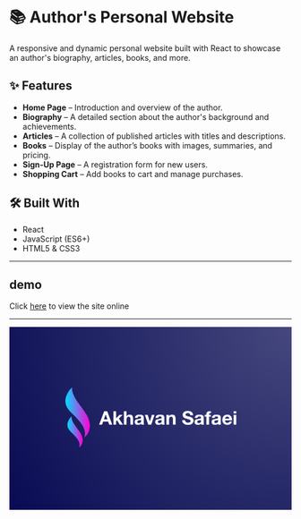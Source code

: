 # 📚 Author's Personal Website

A responsive and dynamic personal website built with React to showcase an author's biography, articles, books, and more.

## ✨ Features

- **Home Page** – Introduction and overview of the author.
- **Biography** – A detailed section about the author's background and achievements.
- **Articles** – A collection of published articles with titles and descriptions.
- **Books** – Display of the author’s books with images, summaries, and pricing.
- **Sign-Up Page** – A registration form for new users.
- **Shopping Cart** – Add books to cart and manage purchases.

## 🛠️ Built With

- React
- JavaScript (ES6+)
- HTML5 & CSS3

---

## demo

Click [here](https://yektaakhavan.github.io/Personal-site/) to view the site online

---

![Alireza Akhavan Safaei](./picture/banner/banner.png)
